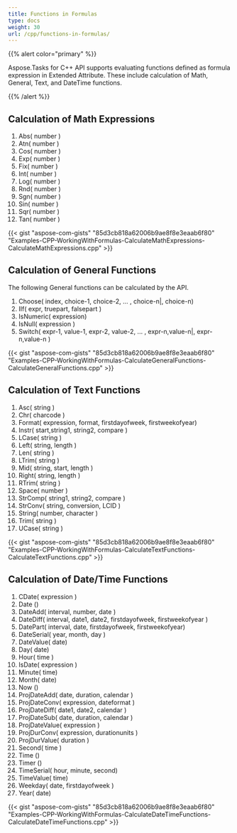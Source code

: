 ```yaml
---
title: Functions in Formulas
type: docs
weight: 30
url: /cpp/functions-in-formulas/
---
```


{{% alert color="primary" %}} 

Aspose.Tasks for C++ API supports evaluating functions defined as formula expression in Extended Attribute. These include calculation of Math, General, Text, and DateTime functions.

{{% /alert %}} 
## **Calculation of Math Expressions**
1. Abs( number )
2. Atn( number )
3. Cos( number )
4. Exp( number )
5. Fix( number )
6. Int( number )
7. Log( number )
8. Rnd( number )
9. Sgn( number )
10. Sin( number )
11. Sqr( number )
12. Tan( number )

{{< gist "aspose-com-gists" "85d3cb818a62006b9ae8f8e3eaab6f80" "Examples-CPP-WorkingWithFormulas-CalculateMathExpressions-CalculateMathExpressions.cpp" >}}

## **Calculation of General Functions**
The following General functions can be calculated by the API.

1. Choose( index, choice-1, choice-2, ... , choice-n|, choice-n)
2. IIf( expr, truepart, falsepart )
3. IsNumeric( expression)
4. IsNull( expression )
5. Switch( expr-1, value-1\, expr-2, value-2, ... , expr-n,value-n|, expr-n,value-n )

{{< gist "aspose-com-gists" "85d3cb818a62006b9ae8f8e3eaab6f80" "Examples-CPP-WorkingWithFormulas-CalculateGeneralFunctions-CalculateGeneralFunctions.cpp" >}}

## **Calculation of Text Functions**
1. Asc( string )
2. Chr( charcode )
3. Format( expression, format, firstdayofweek, firstweekofyear)
4. Instr( start,string1, string2, compare )
5. LCase( string )
6. Left( string, length )
7. Len( string )
8. LTrim( string )
9. Mid( string, start, length )
10. Right( string, length )
11. RTrim( string )
12. Space( number )
13. StrComp( string1, string2, compare )
14. StrConv( string, conversion, LCID )
15. String( number, character )
16. Trim( string )
17. UCase( string )

{{< gist "aspose-com-gists" "85d3cb818a62006b9ae8f8e3eaab6f80" "Examples-CPP-WorkingWithFormulas-CalculateTextFunctions-CalculateTextFunctions.cpp" >}}

## **Calculation of Date/Time Functions**
1. CDate( expression )
2. Date ()
3. DateAdd( interval, number, date )
4. DateDiff( interval, date1, date2\, firstdayofweek, firstweekofyear )
5. DatePart( interval, date\, firstdayofweek, firstweekofyear)
6. DateSerial( year, month, day )
7. DateValue( date)
8. Day( date)
9. Hour( time )
10. IsDate( expression )
11. Minute( time)
12. Month( date)
13. Now ()
14. ProjDateAdd( date, duration, calendar )
15. ProjDateConv( expression, dateformat )
16. ProjDateDiff( date1, date2, calendar )
17. ProjDateSub( date, duration, calendar )
18. ProjDateValue( expression )
19. ProjDurConv( expression, durationunits )
20. ProjDurValue( duration )
21. Second( time )
22. Time ()
23. Timer ()
24. TimeSerial( hour, minute, second)
25. TimeValue( time)
26. Weekday( date, firstdayofweek )
27. Year( date)

{{< gist "aspose-com-gists" "85d3cb818a62006b9ae8f8e3eaab6f80" "Examples-CPP-WorkingWithFormulas-CalculateDateTimeFunctions-CalculateDateTimeFunctions.cpp" >}}
